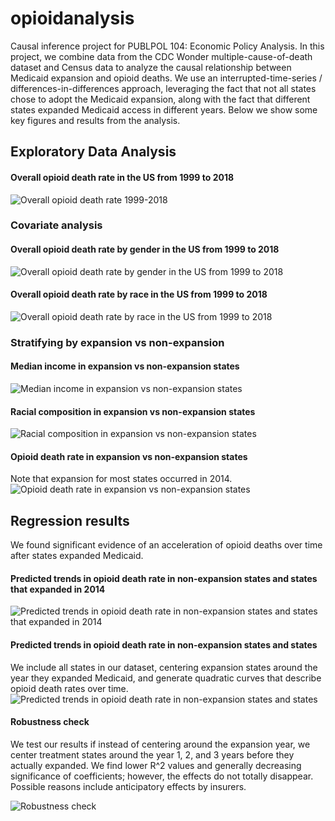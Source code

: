 # opioidanalysis

Causal inference project for PUBLPOL 104: Economic Policy Analysis. In this project, we combine data from the CDC Wonder multiple-cause-of-death dataset and Census data to analyze the causal relationship between Medicaid expansion and opioid deaths. We use an interrupted-time-series / differences-in-differences approach, leveraging the fact that not all states chose to adopt the Medicaid expansion, along with the fact that different states expanded Medicaid access in different years. Below we show some key figures and results from the analysis.

## Exploratory Data Analysis

#### Overall opioid death rate in the US from 1999 to 2018
<img src="https://i.imgur.com/JS0LmSq.png" data-canonical-src="https://i.imgur.com/JS0LmSq.png" alt="Overall opioid death rate 1999-2018" width="auto" />

### Covariate analysis

#### Overall opioid death rate by gender in the US from 1999 to 2018
<img src="https://i.imgur.com/RBAO9Qg.png" data-canonical-src="https://i.imgur.com/RBAO9Qg.png" alt="Overall opioid death rate by gender in the US from 1999 to 2018" width="auto" />

#### Overall opioid death rate by race in the US from 1999 to 2018
<img src="https://i.imgur.com/9GiAdFK.png" data-canonical-src="https://i.imgur.com/9GiAdFK.png" alt="Overall opioid death rate by race in the US from 1999 to 2018" width="auto" />

### Stratifying by expansion vs non-expansion

#### Median income in expansion vs non-expansion states
<img src="https://i.imgur.com/qCBs0TU.png" data-canonical-src="https://i.imgur.com/qCBs0TU.png" alt="Median income in expansion vs non-expansion states" width="auto" />

#### Racial composition in expansion vs non-expansion states
<img src="https://i.imgur.com/mL5iNxP.png" data-canonical-src="https://i.imgur.com/mL5iNxP.png" alt="Racial composition in expansion vs non-expansion states" width="auto" />

#### Opioid death rate in expansion vs non-expansion states
Note that expansion for most states occurred in 2014.
<img src="https://i.imgur.com/g7KnA6C.png" data-canonical-src="https://i.imgur.com/g7KnA6C.png" alt="Opioid death rate in expansion vs non-expansion states" width="auto" />

## Regression results
We found significant evidence of an acceleration of opioid deaths over time after states expanded Medicaid.

#### Predicted trends in opioid death rate in non-expansion states and states that expanded in 2014
<img src="https://i.imgur.com/741edas.png" data-canonical-src="https://i.imgur.com/741edas.png" alt="Predicted trends in opioid death rate in non-expansion states and states that expanded in 2014" width="auto" />


#### Predicted trends in opioid death rate in non-expansion states and states
We include all states in our dataset, centering expansion states around the year they expanded Medicaid, and generate quadratic curves that describe opioid death rates over time. 
<img src="https://i.imgur.com/9n8WUFT.png" data-canonical-src="https://i.imgur.com/9n8WUFT.png" alt="Predicted trends in opioid death rate in non-expansion states and states" width="auto" />

#### Robustness check
We test our results if instead of centering around the expansion year, we center treatment states around the year 1, 2, and 3 years before they actually expanded. We find lower R^2 values and generally decreasing significance of coefficients; however, the effects do not totally disappear. Possible reasons include anticipatory effects by insurers.

<img src="https://i.imgur.com/WSdNcZ3.png" data-canonical-src="https://i.imgur.com/WSdNcZ3.png" alt="Robustness check" width="auto" />

